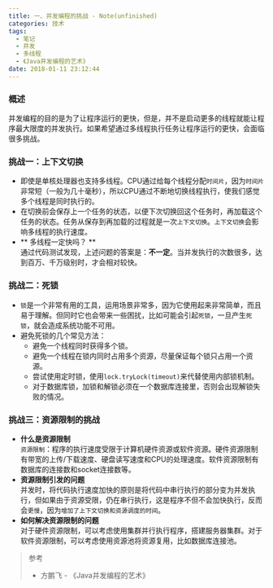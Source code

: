 ```yaml
---
title: 一、并发编程的挑战 - Note(unfinished)
categories: 技术
tags:
  - 笔记
  - 并发
  - 多线程
  - 《Java并发编程的艺术》
date: 2018-01-11 23:12:44
---
```



### 概述
并发编程的目的是为了让程序运行的更快，但是，并不是启动更多的线程就能让程序最大限度的并发执行。如果希望通过多线程执行任务让程序运行的更快，会面临很多挑战。

### 挑战一：上下文切换
- 即使是单核处理器也支持多线程。CPU通过给每个线程分配`时间片`，因为`时间片`非常短（一般为几十毫秒），所以CPU通过不断地切换线程执行，使我们感觉多个线程是同时执行的。
- 在切换前会保存上一个任务的状态，以便下次切换回这个任务时，再加载这个任务的状态。任务从保存到再加载的过程就是一次`上下文切换`。`上下文切换`会影响多线程的执行速度。  
- ** 多线程一定快吗？ **  
通过代码测试发现，上述问题的答案是：**不一定**。当并发执行的次数很多，达到百万、千万级别时，才会相对较快。

### 挑战二：死锁

<!--more-->

- `锁`是一个非常有用的工具，运用场景非常多，因为它使用起来非常简单，而且易于理解。但同时它也会带来一些困扰，比如可能会引起`死锁`，一旦产生`死锁`，就会造成系统功能不可用。
- 避免死锁的几个常见方法：
  - 避免一个线程同时获得多个锁。
  - 避免一个线程在锁内同时占用多个资源，尽量保证每个锁只占用一个资源。
  - 尝试使用定时锁，使用`lock.tryLock(timeout)`来代替使用内部锁机制。
  - 对于数据库锁，加锁和解锁必须在一个数据库连接里，否则会出现解锁失败的情况。

### 挑战三：资源限制的挑战
- **什么是资源限制**  
`资源限制`：程序的执行速度受限于计算机硬件资源或软件资源。硬件资源限制有带宽的上传/下载速度、硬盘读写速度和CPU的处理速度。软件资源限制有数据库的连接数和socket连接数等。
- **资源限制引发的问题**  
并发时，将代码执行速度加快的原则是将代码中串行执行的部分变为并发执行，但如果由于资源受限，仍在串行执行，这是程序不但不会加快执行，反而会`更慢`，因为`增加了上下文切换和资源调度的时间`。
- **如何解决资源限制的问题**  
对于硬件资源限制，可以考虑使用集群并行执行程序，搭建服务器集群。对于软件资源限制，可以考虑使用资源池将资源复用，比如数据库连接池。


> 参考
> * 方鹏飞 - 《Java并发编程的艺术》
